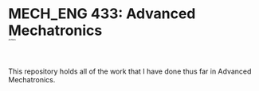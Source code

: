 # MECH_ENG 433: Advanced Mechatronics </br><span style="font-size:3px">Joe Harris</span>
</br></br>
This repository holds all of the work that I have done thus far in Advanced Mechatronics.
